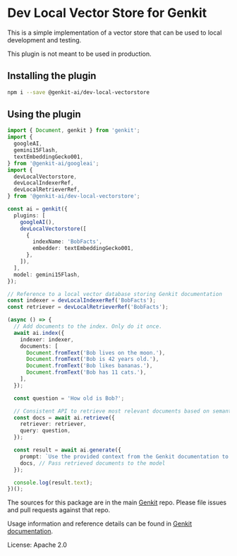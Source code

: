 # Dev Local Vector Store for Genkit

This is a simple implementation of a vector store that can be used to local development and testing.

This plugin is not meant to be used in production.

## Installing the plugin

```bash
npm i --save @genkit-ai/dev-local-vectorstore
```

## Using the plugin

```ts
import { Document, genkit } from 'genkit';
import {
  googleAI,
  gemini15Flash,
  textEmbeddingGecko001,
} from '@genkit-ai/googleai';
import {
  devLocalVectorstore,
  devLocalIndexerRef,
  devLocalRetrieverRef,
} from '@genkit-ai/dev-local-vectorstore';

const ai = genkit({
  plugins: [
    googleAI(),
    devLocalVectorstore([
      {
        indexName: 'BobFacts',
        embedder: textEmbeddingGecko001,
      },
    ]),
  ],
  model: gemini15Flash,
});

// Reference to a local vector database storing Genkit documentation
const indexer = devLocalIndexerRef('BobFacts');
const retriever = devLocalRetrieverRef('BobFacts');

(async () => {
  // Add documents to the index. Only do it once.
  await ai.index({
    indexer: indexer,
    documents: [
      Document.fromText('Bob lives on the moon.'),
      Document.fromText('Bob is 42 years old.'),
      Document.fromText('Bob likes bananas.'),
      Document.fromText('Bob has 11 cats.'),
    ],
  });

  const question = 'How old is Bob?';

  // Consistent API to retrieve most relevant documents based on semantic similarity to query
  const docs = await ai.retrieve({
    retriever: retriever,
    query: question,
  });

  const result = await ai.generate({
    prompt: `Use the provided context from the Genkit documentation to answer this query: ${question}`,
    docs, // Pass retrieved documents to the model
  });

  console.log(result.text);
})();
```

The sources for this package are in the main [Genkit](https://github.com/firebase/genkit) repo. Please file issues and pull requests against that repo.

Usage information and reference details can be found in [Genkit documentation](https://firebase.google.com/docs/genkit).

License: Apache 2.0
